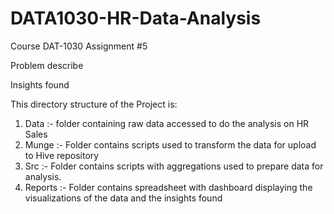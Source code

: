 # DATA1030-HR-Data-Analysis
Course DAT-1030 Assignment #5

Problem describe

Insights found

This directory structure of the Project is:
1. Data :- folder containing raw data accessed to do the analysis on HR Sales
2. Munge :- Folder contains scripts used to transform the data for upload to Hive repository
3. Src :- Folder contains scripts with aggregations used to prepare data for analysis.
4. Reports :- Folder contains spreadsheet with dashboard displaying the visualizations of the data and the insights found

